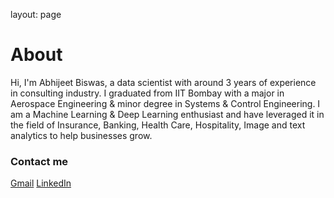 layout: page
# About
Hi, I'm Abhijeet Biswas, a data scientist with around 3 years of experience in consulting industry. I graduated from IIT Bombay with a major in Aerospace Engineering & minor degree in Systems & Control Engineering. I am a Machine Learning & Deep Learning enthusiast and have leveraged it in the field of Insurance, Banking, Health Care, Hospitality, Image and text analytics to help businesses grow.

### Contact me
[Gmail](mailto:abhijeetbiswas2212.ab@gmail.com)
[LinkedIn](https://www.linkedin.com/in/abhijeetbiswas2212/)

